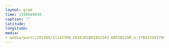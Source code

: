 ```yaml
---
layout: gram
time: 1336949430
caption: ""
latitude: 
longitude: 
media:
- media/posts/201205/11142760_1616165891952243_605585390_n_17842259179000351.jpg
---
```

